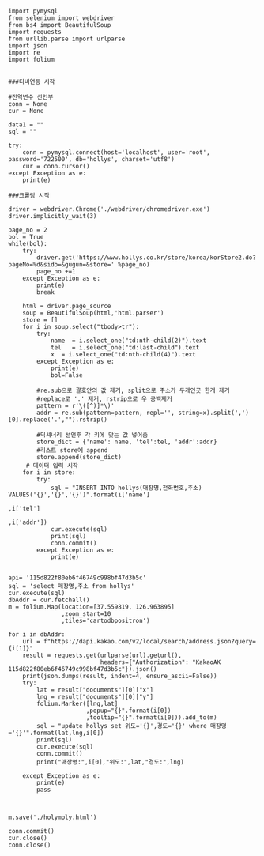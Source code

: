 
<pre>
<code>
import pymysql
from selenium import webdriver
from bs4 import BeautifulSoup
import requests
from urllib.parse import urlparse
import json
import re
import folium


###디비연동 시작

#전역변수 선언부
conn = None
cur = None

data1 = ""
sql = ""

try:
    conn = pymysql.connect(host='localhost', user='root', password='722500', db='hollys', charset='utf8')
    cur = conn.cursor()
except Exception as e:
    print(e)

###크롤링 시작

driver = webdriver.Chrome('./webdriver/chromedriver.exe')
driver.implicitly_wait(3)

page_no = 2
bol = True
while(bol):
    try:
        driver.get('https://www.hollys.co.kr/store/korea/korStore2.do?pageNo=%d&sido=&gugun=&store=' %page_no)
        page_no +=1
    except Exception as e:
        print(e)
        break
    
    html = driver.page_source
    soup = BeautifulSoup(html,'html.parser')
    store = []
    for i in soup.select("tbody>tr"):
        try:
            name  = i.select_one("td:nth-child(2)").text
            tel   = i.select_one("td:last-child").text
            x  = i.select_one("td:nth-child(4)").text
        except Exception as e:
            print(e)
            bol=False
        
        #re.sub으로 괄호안의 값 제거, split으로 주소가 두개인곳 한개 제거
        #replace로 '.' 제거, rstrip으로 우 공백제거
        pattern = r'\([^)]*\)'
        addr = re.sub(pattern=pattern, repl='', string=x).split(',')[0].replace('.',"").rstrip()
        
        #딕셔너리 선언후 각 키에 맞는 값 넣어줌
        store_dict = {'name': name, 'tel':tel, 'addr':addr}
        #리스트 store에 append
        store.append(store_dict)    
     # 데이터 입력 시작
    for i in store:
        try:
            sql = "INSERT INTO hollys(매장명,전화번호,주소) VALUES('{}','{}','{}')".format(i['name']
                                                                                  ,i['tel']
                                                                                  ,i['addr'])
            cur.execute(sql)
            print(sql)
            conn.commit()
        except Exception as e:
            print(e)
            

api= '115d822f80eb6f46749c998bf47d3b5c'
sql = 'select 매장명,주소 from hollys'
cur.execute(sql)
dbAddr = cur.fetchall()
m = folium.Map(location=[37.559819, 126.963895]
               ,zoom_start=10
               ,tiles='cartodbpositron')

for i in dbAddr:
    url = f"https://dapi.kakao.com/v2/local/search/address.json?query={i[1]}"
    result = requests.get(urlparse(url).geturl(),
                          headers={"Authorization": "KakaoAK 115d822f80eb6f46749c998bf47d3b5c"}).json()
    print(json.dumps(result, indent=4, ensure_ascii=False))
    try:
        lat = result["documents"][0]["x"]
        lng = result["documents"][0]["y"]
        folium.Marker([lng,lat]
                      ,popup="{}".format(i[0])
                      ,tooltip="{}".format(i[0])).add_to(m)
        sql = "update hollys set 위도='{}',경도='{}' where 매장명='{}'".format(lat,lng,i[0])
        print(sql)
        cur.execute(sql)
        conn.commit()
        print("매장명:",i[0],"위도:",lat,"경도:",lng)
        
    except Exception as e:
        print(e)
        pass
    


m.save('./holymoly.html')

conn.commit()
cur.close()
conn.close() 

</code>
</pre>